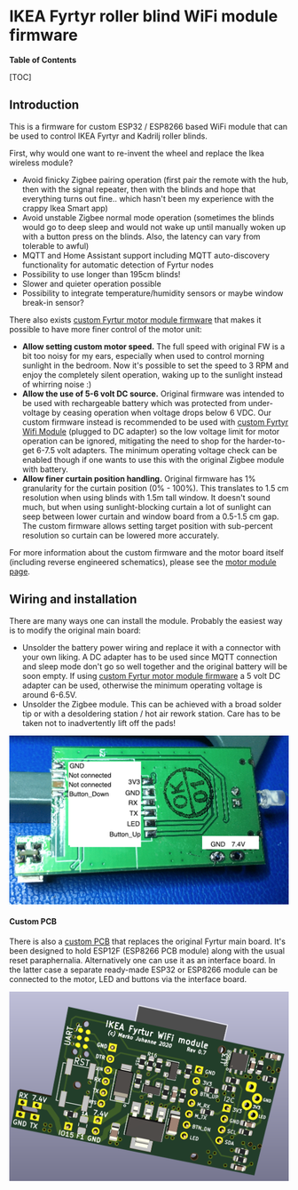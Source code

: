 # IKEA Fyrtyr roller blind WiFi module firmware

**Table of Contents**

[TOC]

## Introduction

This is a firmware for custom ESP32 / ESP8266 based WiFi module that can be used to control IKEA Fyrtyr and Kadrilj roller blinds.

First, why would one want to re-invent the wheel and replace the Ikea wireless module?

* Avoid finicky Zigbee pairing operation (first pair the remote with the hub, then with the signal repeater, then with the blinds and hope that everything turns out fine.. which hasn't been my experience with the crappy Ikea Smart app)
* Avoid unstable Zigbee normal mode operation (sometimes the blinds would go to deep sleep and would not wake up until manually woken up with a button press on the blinds. Also, the latency can vary from tolerable to awful)
* MQTT and Home Assistant support including MQTT auto-discovery functionality for automatic detection of Fyrtur nodes
* Possibility to use longer than 195cm blinds!
* Slower and quieter operation possible
* Possibility to integrate temperature/humidity sensors or maybe window break-in sensor?

There also exists [custom Fyrtur motor module firmware](https://github.com/mjuhanne/fyrtur-motor-board) that makes it possible to have more finer control of the motor unit:

 * **Allow setting custom motor speed.** The full speed with original FW is a bit too noisy for my ears, especially when used to control morning sunlight in the bedroom. Now it's possible to set the speed to 3 RPM and enjoy the completely silent operation, waking up to the sunlight instead of whirring noise :)
 * **Allow the use of 5-6 volt DC source.** Original firmware was intended to be used with rechargeable battery which was protected from under-voltage by ceasing operation when voltage drops below 6 VDC. Our custom firmware instead is recommended to be used with [custom Fyrtyr Wifi Module](https://github.com/mjuhanne/fyrtur-esp) (plugged to DC adapter) so the low voltage limit for motor operation can be ignored, mitigating the need to shop for the harder-to-get 6-7.5 volt adapters. The minimum operating voltage check can be enabled though if one wants to use this with the original Zigbee module with battery.
 * **Allow finer curtain position handling.** Original firmware has 1% granularity for the curtain position (0% - 100%). This translates to 1.5 cm resolution when using blinds with 1.5m tall window. It doesn't sound much, but when using sunlight-blocking curtain a lot of sunlight can seep between lower curtain and window board from a 0.5-1.5 cm gap. The custom firmware allows setting target position with sub-percent resolution so curtain can be lowered more accurately.

For more information about the custom firmware and the motor board itself (including reverse engineered schematics), please see the [motor module page](https://github.com/mjuhanne/fyrtur-motor-board).

## Wiring and installation

There are many ways one can install the module. Probably the easiest way is to modify the original main board:
 * Unsolder the battery power wiring and replace it with a connector with your own liking. A DC adapter has to be used since MQTT connection and sleep mode don't go so well together and the original battery will be soon empty. If using [custom Fyrtur motor module firmware](https://github.com/mjuhanne/fyrtur-motor-board) a 5 volt DC adapter can be used, otherwise the minimum operating voltage is around 6-6.5V.
 * Unsolder the Zigbee module. This can be achieved with a broad solder tip or with a desoldering station / hot air rework station. Care has to be taken not to inadvertently lift off the pads!

 ![Fyrtur main module wiring](images/fyrtur-main-board.png)

#### Custom PCB 

There is also a [custom PCB](https://github.com/mjuhanne/ikea-fyrtur) that replaces the original Fyrtur main board. It's been designed to hold ESP12F (ESP8266 PCB module) along with the usual reset paraphernalia. Alternatively one can use it as an interface board. In the latter case a separate ready-made ESP32 or ESP8266 module can be connected to the motor, LED and buttons via the interface board.

 ![Fyrtur custom PCB](https://github.com/mjuhanne/ikea-fyrtur/raw/main/images/Fyrtur-custom-PCB-1.png)


